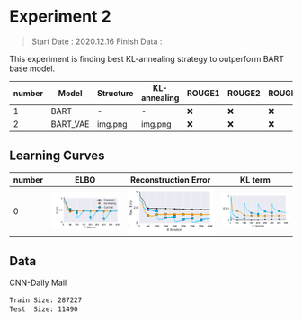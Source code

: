 
# Experiment 2

> Start Date : 2020.12.16
> Finish Data : 

This experiment is finding best KL-annealing strategy to outperform BART base model. 


|number|Model|Structure|KL-annealing|ROUGE1|ROUGE2|ROUGEL|
|---|---|---|---|---|---|---|
|1|BART|-|-| ❌|❌ | ❌|
|2|BART_VAE|img.png|img.png|❌|❌|❌|




## Learning Curves
|number|ELBO|Reconstruction Error |KL term|
|---|---|---|---|
|0|<img src="docs/1_elbo.png" width=200px>|<img src="docs/1_recon.png" width=200px>|<img src="docs/1_kl.png" width=200px>|



##  Data

CNN-Daily Mail

    Train Size: 287227
    Test  Size: 11490
